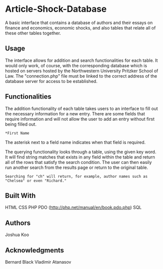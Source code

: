# Article-Shock-Database

A basic interface that contains a database of authors and their essays on finance and economics, economic shocks, and also tables that relate all of these other tables together.

## Usage

The interface allows for addition and search functionalities for each table. It would only work, of course, with the corresponding database which is hosted on servers hosted by the Northwestern University Pritzker School of Law. The "connection.php" file must be linked to the correct address of the database server for access to be established.

## Functionalities
The addition functionality of each table takes users to an interface to fill out the necessary information for a new entry. There are some fields that require information and will not allow the user to add an entry without first being filled out.

```
*First Name
```
The asterisk next to a field name indicates when that field is required.


The querying functionality looks through a table, using the given key word. It will find string matches that exists in any field within the table and return all of the rows that satisfy the search condition. The user can then easily run another search from the results page or return to the original table.
```
Searching for "ch" will return, for example, author names such as "Chelsea" or even "Richard."
```

## Built With
HTML
CSS
PHP
PDO (http://php.net/manual/en/book.pdo.php)
SQL

## Authors
Joshua Koo

## Acknowledgments
Bernard Black
Vladimir Atanasov
